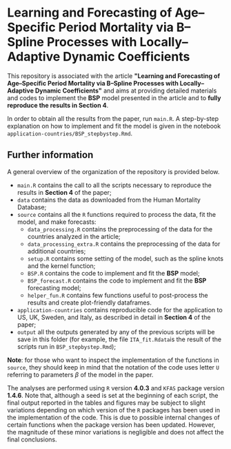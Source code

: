 # Learning and Forecasting of Age–Specific Period Mortality via B–Spline Processes with Locally–Adaptive Dynamic Coefficients

This repository is associated with the article **"Learning and Forecasting of Age–Specific Period Mortality via B–Spline Processes with Locally–Adaptive Dynamic Coefficients"** and aims at providing detailed materials and codes to implement the **BSP** model presented in the article and to **fully reproduce the results in Section 4**.

In order to obtain all the results from the paper, run `main.R`. A step-by-step explanation on how to implement and fit the model is given in the notebook `application-countries/BSP_stepbystep.Rmd`.


## Further information

A general overview of the organization of the repository is provided below.

- `main.R` contains the call to all the scripts necessary to reproduce the results in **Section 4** of the paper;
- `data` contains the data as downloaded from the Human Mortality Database;
- `source` contains all the `R` functions required to process the data, fit the model, and make forecasts:
  - `data_processing.R` contains the preprocessing of the data for the countries analyzed in the article;
  - `data_processing_extra.R` contains the preprocessing of the data for additional countries;
  - `setup.R` contains some setting of the model, such as the spline knots and the kernel function;
  - `BSP.R` contains the code to implement and fit the **BSP** model;
  - `BSP_forecast.R` contains the code to implement and fit the **BSP** forecasting model;
  - `helper_fun.R` contains few functions useful to post-process the results and create plot-friendly dataframes.
- `application-countries` contains reproducible code for the application to US, UK, Sweden, and Italy, as described in detail in **Section 4** of the paper;
- `output` all the outputs generated by any of the previous scripts will be save in this folder (for example, the file `ITA_fit.Rdata`is the result of the scripts run in `BSP_stepbystep.Rmd`);

**Note**: for those who want to inspect the implementation of the functions in `source`, they should keep in mind that the notation of the code uses letter `U` referring to parameters $\beta$ of the model in the paper.

The analyses are performed using `R` version **4.0.3** and `KFAS` package version **1.4.6**. Note that, although a seed is set at the beginning of each script, the final output reported in the tables and figures may be subject to slight variations depending on which version of the `R` packages has been used in the implementation of the code. This is due to possible internal changes of certain functions when the package version has been updated. However, the magnitude of these minor variations is negligible and does not affect the final conclusions.
